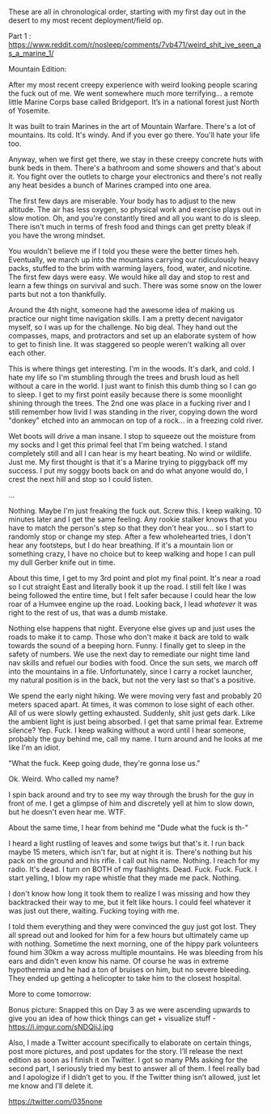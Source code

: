 

These are all in chronological order, starting with my first day out in the desert to my most recent deployment/field op.

Part 1 : https://www.reddit.com/r/nosleep/comments/7vb471/weird_shit_ive_seen_as_a_marine_1/

Mountain Edition:

After my most recent creepy experience with weird looking people scaring the fuck out of me. We went somewhere much more terrifying... a remote little Marine Corps base called Bridgeport. It’s in a national forest just North of Yosemite.

It was built to train Marines in the art of Mountain Warfare. There's a lot of mountains. Its cold. It's windy. And if you ever go there. You'll hate your life too.

Anyway, when we first get there, we stay in these creepy concrete huts with bunk beds in them. There's a bathroom and some showers and that's about it. You fight over the outlets to charge your electronics and there's not really any heat besides a bunch of Marines cramped into one area. 

The first few days are miserable. Your body has to adjust to the new altitude. The air has less oxygen, so physical work and exercise plays out in slow motion. Oh, and you're constantly tired and all you want to do is sleep. There isn't much in terms of fresh food and things can get pretty bleak if you have the wrong mindset.

You wouldn't believe me if I told you these were the better times heh. Eventually, we march up into the mountains carrying our ridiculously heavy packs, stuffed to the brim with warming layers, food, water, and nicotine. The first few days were easy. We would hike all day and stop to rest and learn a few things on survival and such. There was some snow on the lower parts but not a ton thankfully. 

Around the 4th night, someone had the awesome idea of making us practice our night time navigation skills. I am a pretty decent navigator myself, so I was up for the challenge. No big deal. They hand out the compasses, maps, and protractors and set up an elaborate system of how to get to finish line. It was staggered so people weren't walking all over each other.

This is where things get interesting. I'm in the woods. It's dark, and cold. I hate my life so I'm stumbling through the trees and brush loud as hell without a care in the world. I just want to finish this dumb thing so I can go to sleep. I get to my first point easily because there is some moonlight shining through the trees. The 2nd one was place in a fucking river and I still remember how livid I was standing in the river, copying down the word "donkey" etched into an ammocan on top of a rock... in a freezing cold river.

Wet boots will drive a man insane. I stop to squeeze out the moisture from my socks and I get this primal feel that I'm being watched. I stand completely still and all I can hear is my heart beating. No wind or wildlife. Just me. My first thought is that it's a Marine trying to piggyback off my success. I put my soggy boots back on and do what anyone would do, I crest the next hill and stop so I could listen. 


...


Nothing. Maybe I'm just freaking the fuck out.  Screw this. I keep walking. 10 minutes later and I get the same feeling. Any rookie stalker knows that you have to match the person's step so that they don't hear you... so I start to randomly stop or change my step. After a few wholehearted tries, I don't hear any footsteps, but I do hear breathing. If it's a mountain lion or something crazy, I have no choice but to keep walking and hope I can pull my dull Gerber knife out in time. 

About this time, I get to my 3rd point and plot my final point. It's near a road so I cut straight East and literally book it up the road. I still felt like I was being followed the entire time, but I felt safer because I could hear the low roar of a Humvee engine up the road. Looking back, I lead *whatever* it was right to the rest of us, that was a dumb mistake.

Nothing else happens that night. Everyone else gives up and just uses the roads to make it to camp. Those who don't make it back are told to walk towards the sound of a beeping horn. Funny. I finally get to sleep in the safety of numbers. We use the next day to remediate our night time land nav skills and refuel our bodies with food. Once the sun sets, we march off into the mountains in a file. Unfortunately, since I carry a rocket launcher, my natural position is in the back, but not the very last so that's a positive.

We spend the early night hiking. We were moving very fast and probably 20 meters spaced apart. At times, it was common to lose sight of each other. All of us were slowly getting exhausted. Suddenly, shit just gets dark. Like the ambient light is just being absorbed. I get that same primal fear. Extreme silence? Yep. Fuck. I keep walking without a word until I hear someone, probably the guy behind me, call my name. I turn around and he looks at me like I'm an idiot.

"What the fuck. Keep going dude, they're gonna lose us."

Ok. Weird. Who called my name?

I spin back around and try to see my way through the brush for the guy in front of me. I get a glimpse of him and discretely yell at him to slow down, but he doesn't even hear me. WTF.  

About the same time, I hear from behind me "Dude what the fuck is th-"

I heard a light rustling of leaves and some twigs but that's it. I run back maybe 15 meters, which isn't far, but at night it is. There's nothing but his pack on the ground and his rifle. I call out his name. Nothing. I reach for my radio. It's dead. I turn on BOTH of my flashlights. Dead. Fuck. Fuck. Fuck. I start yelling, I blow my rape whistle that they made me pack. Nothing. 

I don't know how long it took them to realize I was missing and how they backtracked their way to me, but it felt like hours. I could feel whatever it was just out there, waiting. Fucking toying with me.

I told them everything and they were convinced the guy just got lost. They all spread out and looked for him for a few hours but ultimately came up with nothing. Sometime the next morning, one of the hippy park volunteers found him 30km a way across multiple mountains. He was bleeding from his ears and didn't even know his name. Of course he was in extreme hypothermia and he had a ton of bruises on him, but no severe bleeding. They ended up getting a helicopter to take him to the closest hospital.

More to come tomorrow: 

Bonus picture: Snapped this on Day 3 as we were ascending upwards to give you an idea of how thick things can get + visualize stuff - https://i.imgur.com/sNDQjiJ.jpg

Also, I made a Twitter account specifically to elaborate on certain things, post more pictures, and post updates for the story. I’ll release the next edition as soon as I finish it on Twitter. I got so many PMs asking for the second part, I seriously tried my best to answer all of them. I feel really bad and I apologize if I didn’t get to you. If the Twitter thing isn’t allowed, just let me know and I’ll delete it.

https://twitter.com/035none